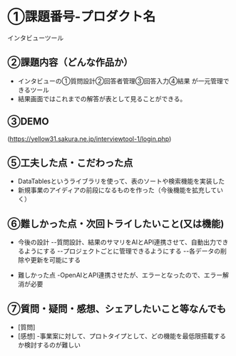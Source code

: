 # ①課題番号-プロダクト名

インタビューツール

## ②課題内容（どんな作品か）

- インタビューの①質問設計②回答者管理③回答入力④結果 が一元管理できるツール
- 結果画面ではこれまでの解答が表として見ることができる。


## ③DEMO
(https://yellow31.sakura.ne.jp/interviewtool-1/login.php)


## ⑤工夫した点・こだわった点

- DataTablesというライブラリを使って、表のソートや検索機能を実装した
- 新規事業のアイディアの前段になるものを作った（今後機能を拡充していく）

## ⑥難しかった点・次回トライしたいこと(又は機能)

- 今後の設計
 --質問設計、結果のサマリをAIとAPI連携させて、自動出力できるようにする
 --プロジェクトごとに管理できるようにする
 --各データの削除や更新を可能にする

- 難しかった点
 -OpenAIとAPI連携させたが、エラーとなったので、エラー解消が必要

## ⑦質問・疑問・感想、シェアしたいこと等なんでも

- [質問]
- [感想]
 -事業案に対して、プロトタイプとして、どの機能を最低限搭載するか検討するのが難しい

